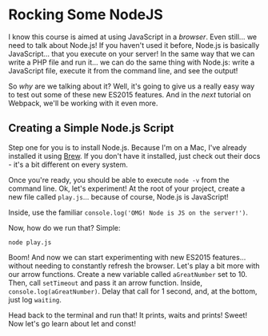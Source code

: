# Rocking Some NodeJS

I know this course is aimed at using JavaScript in a *browser*. Even still... we
need to talk about Node.js! If you haven't used it before, Node.js is basically
JavaScript... that you execute on your server! In the same way that we can write
a PHP file and run it... we can do the same thing with Node.js: write a JavaScript
file, execute it from the command line, and see the output!

So *why* are we talking about it? Well, it's going to give us a really easy way to
test out some of these new ES2015 features. And in the *next* tutorial on Webpack,
we'll be working with it even more.

## Creating a Simple Node.js Script

Step one for you is to install Node.js. Because I'm on a Mac, I've already installed
it using [Brew](http://brew.sh/). If you don't have it installed, just check out
their docs - it's a bit different on every system.

Once you're ready, you should be able to execute `node -v` from the command line.
Ok, let's experiment! At the root of your project, create a new file called `play.js`...
because of course, Node.js is JavaScript!

Inside, use the familiar `console.log('OMG! Node is JS on the server!')`.

Now, how do we run that? Simple:

```terminal
node play.js
```

Boom! And now we can start experimenting with new ES2015 features... without
needing to constantly refresh the browser. Let's play a bit more with our arrow
functions. Create a new variable called `aGreatNumber` set to 10. Then, call
`setTimeout` and pass it an arrow function. Inside, `console.log(aGreatNumber)`.
Delay that call for 1 second, and, at the bottom, just log `waiting`.

Head back to the terminal and run that! It prints, waits and prints! Sweet!
Now let's go learn about let and const!
